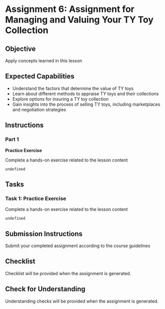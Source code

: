 # Assignment 6: Assignment for Managing and Valuing Your TY Toy Collection

## Objective

Apply concepts learned in this lesson

## Expected Capabilities

- Understand the factors that determine the value of TY toys
- Learn about different methods to appraise TY toys and their collections
- Explore options for insuring a TY toy collection
- Gain insights into the process of selling TY toys, including marketplaces and negotiation strategies

## Instructions

### Part 1

**Practice Exercise**

Complete a hands-on exercise related to the lesson content

```
undefined
```

## Tasks

### Task 1: Practice Exercise

Complete a hands-on exercise related to the lesson content

```
undefined
```

## Submission Instructions

Submit your completed assignment according to the course guidelines

## Checklist

Checklist will be provided when the assignment is generated.

## Check for Understanding

Understanding checks will be provided when the assignment is generated.